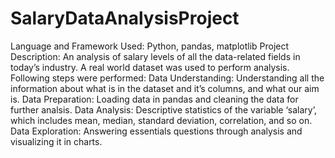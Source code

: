 # SalaryDataAnalysisProject

Language and Framework Used: Python, pandas, matplotlib
Project Description: An analysis of salary levels of all the data-related fields in today’s industry. A real world dataset was used to perform analysis. Following steps were performed:
Data Understanding: Understanding all the information about what is in the dataset and it’s columns, and what our aim is.
Data Preparation: Loading data in pandas and cleaning the data for further analsis.
Data Analysis: Descriptive statistics of the variable ‘salary’, which includes mean, median, standard deviation, correlation, and so on.
Data Exploration: Answering essentials questions through analysis and visualizing it in charts.
